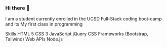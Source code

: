 ### Hi there 👋


I am a student currently enrolled in the UCSD Full-Stack coding boot-camp and its My first class in programming



Skills
HTML 5
CSS 3
JavaScript
jQuery
CSS Frameworks (Bootstrap, Tailwind)
Web APIs
Node.js

<!--
**oliversh99/oliversh99** is a ✨ _special_ ✨ repository because its `README.md` (this file) appears on your GitHub profile.

Here are some ideas to get you started:

- 🔭 I’m currently working on ...
- 🌱 I’m currently learning ...
- 👯 I’m looking to collaborate on ...
- 🤔 I’m looking for help with ...
- 💬 Ask me about ...
- 📫 How to reach me: ...
- 😄 Pronouns: ...
- ⚡ Fun fact: ...
-->
